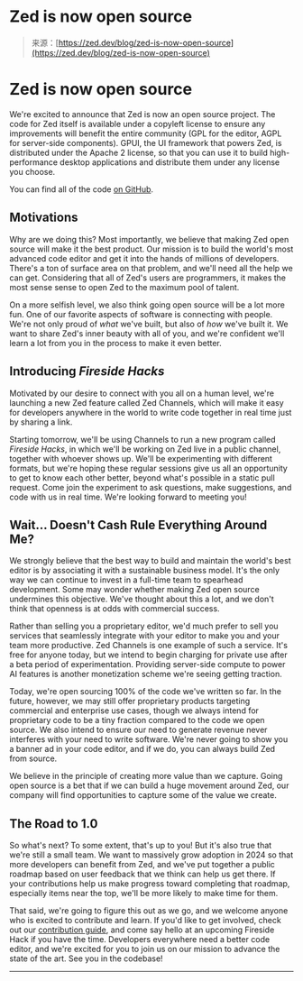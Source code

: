 <!--yml
category: 未分类
date: 2024-05-27 15:04:58
-->

# Zed is now open source

> 来源：[https://zed.dev/blog/zed-is-now-open-source](https://zed.dev/blog/zed-is-now-open-source)

# Zed is now open source

We're excited to announce that Zed is now an open source project. The code for Zed itself is available under a copyleft license to ensure any improvements will benefit the entire community (GPL for the editor, AGPL for server-side components). GPUI, the UI framework that powers Zed, is distributed under the Apache 2 license, so that you can use it to build high-performance desktop applications and distribute them under any license you choose.

You can find all of the code [on GitHub](https://github.com/zed-industries/zed).

## Motivations

Why are we doing this? Most importantly, we believe that making Zed open source will make it the best product. Our mission is to build the world's most advanced code editor and get it into the hands of millions of developers. There's a ton of surface area on that problem, and we'll need all the help we can get. Considering that all of Zed's users are programmers, it makes the most sense sense to open Zed to the maximum pool of talent.

On a more selfish level, we also think going open source will be a lot more fun. One of our favorite aspects of software is connecting with people. We're not only proud of *what* we've built, but also of *how* we've built it. We want to share Zed's inner beauty with all of you, and we're confident we'll learn a lot from you in the process to make it even better.

## Introducing *Fireside Hacks*

Motivated by our desire to connect with you all on a human level, we're launching a new Zed feature called Zed Channels, which will make it easy for developers anywhere in the world to write code together in real time just by sharing a link.

Starting tomorrow, we'll be using Channels to run a new program called *Fireside Hacks*, in which we'll be working on Zed live in a public channel, together with whoever shows up. We'll be experimenting with different formats, but we're hoping these regular sessions give us all an opportunity to get to know each other better, beyond what's possible in a static pull request. Come join the experiment to ask questions, make suggestions, and code with us in real time. We're looking forward to meeting you!

## Wait... Doesn't Cash Rule Everything Around Me?

We strongly believe that the best way to build and maintain the world's best editor is by associating it with a sustainable business model. It's the only way we can continue to invest in a full-time team to spearhead development. Some may wonder whether making Zed open source undermines this objective. We've thought about this a lot, and we don't think that openness is at odds with commercial success.

Rather than selling you a proprietary editor, we'd much prefer to sell you services that seamlessly integrate with your editor to make you and your team more productive. Zed Channels is one example of such a service. It's free for anyone today, but we intend to begin charging for private use after a beta period of experimentation. Providing server-side compute to power AI features is another monetization scheme we're seeing getting traction.

Today, we're open sourcing 100% of the code we've written so far. In the future, however, we may still offer proprietary products targeting commercial and enterprise use cases, though we always intend for proprietary code to be a tiny fraction compared to the code we open source. We also intend to ensure our need to generate revenue never interferes with your need to write software. We're never going to show you a banner ad in your code editor, and if we do, you can always build Zed from source.

We believe in the principle of creating more value than we capture. Going open source is a bet that if we can build a huge movement around Zed, our company will find opportunities to capture some of the value we create.

## The Road to 1.0

So what's next? To some extent, that's up to you! But it's also true that we're still a small team. We want to massively grow adoption in 2024 so that more developers can benefit from Zed, and we've put together a public roadmap based on user feedback that we think can help us get there. If your contributions help us make progress toward completing that roadmap, especially items near the top, we'll be more likely to make time for them.

That said, we're going to figure this out as we go, and we welcome anyone who is excited to contribute and learn. If you'd like to get involved, check out our [contribution guide](https://github.com/zed-industries/zed/blob/main/CONTRIBUTING.md), and come say hello at an upcoming Fireside Hack if you have the time. Developers everywhere need a better code editor, and we're excited for you to join us on our mission to advance the state of the art. See you in the codebase!

* * *